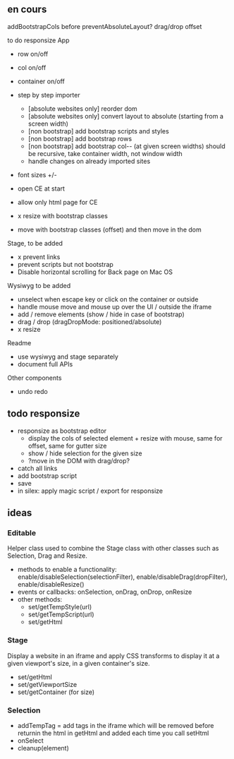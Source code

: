 
## en cours


addBootstrapCols before preventAbsoluteLayout?
drag/drop offset

to do responsize App

* row on/off
* col on/off
* container on/off
* step by step importer

  * [absolute websites only] reorder dom
  * [absolute websites only] convert layout to absolute (starting from a screen width)
  * [non bootstrap] add bootstrap scripts and styles
  * [non bootstrap] add bootstrap rows
  * [non bootstrap] add bootstrap col-*-* (at given screen widths)
    should be recursive, take container width, not window width
  * handle changes on already imported sites

* font sizes +/-
* open CE at start
* allow only html page for CE
* x resize with bootstrap classes
* move with bootstrap classes (offset) and then move in the dom

Stage, to be added

* x prevent links
* prevent scripts but not bootstrap
* Disable horizontal scrolling for Back page on Mac OS

Wysiwyg to be added

* unselect when escape key or click on the container or outside
* handle mouse move and mouse up over the UI / outside the iframe
* add / remove elements (show / hide in case of bootstrap)
* drag / drop (dragDropMode: positioned/absolute)
* x resize

Readme

* use wysiwyg and stage separately
* document full APIs

Other components

* undo redo

## todo responsize

* responsize as bootstrap editor
  * display the cols of selected element + resize with mouse, same for offset, same for gutter size
  * show / hide selection for the given size
  * ?move in the DOM with drag/drop?
* catch all links
* add bootstrap script
* save
* in silex: apply magic script / export for responsize

## ideas

### Editable

Helper class used to combine the Stage class with other classes such as Selection, Drag and Resize.

* methods to enable a functionality: enable/disableSelection(selectionFilter), enable/disableDrag(dropFilter), enable/disableResize()
* events or callbacks: onSelection, onDrag, onDrop, onResize
* other methods:
  * set/getTempStyle(url)
  * set/getTempScript(url)
  * set/getHtml

### Stage

Display a website in an iframe and apply CSS transforms to display it at a given viewport's size, in a given container's size.

* set/getHtml
* set/getViewportSize
* set/getContainer (for size)

### Selection

* addTempTag = add tags in the iframe which will be removed before returnin the html in getHtml and added each time you call setHtml
* onSelect
* cleanup(element)


